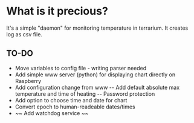 # **What is it precious?**

It's a simple "daemon" for monitoring temperature in terrarium.
It creates log as csv file.

## **TO-DO**

 - Move variables to config file - writing parser needed
 - Add simple www server (python) for displaying chart directly on Raspberry
 - Add configuration change from www
   -- Add default absolute max temperature and time of heating
   -- Password protection
 - Add option to choose time and date for chart
 - Convert epoch to human-readeable dates/times
 - ~~ Add watchdog service ~~
